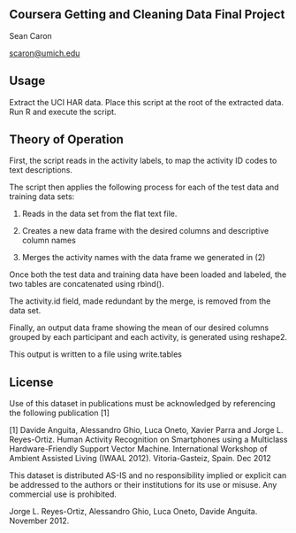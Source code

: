 Coursera Getting and Cleaning Data Final Project
------------------------------------------------
Sean Caron

scaron@umich.edu

Usage
-----
Extract the UCI HAR data. Place this script at the root of the extracted data. Run R and execute
the script.

Theory of Operation
-------------------
First, the script reads in the activity labels, to map the activity ID codes to text descriptions.

The script then applies the following process for each of the test data and training data sets:

1. Reads in the data set from the flat text file.

2. Creates a new data frame with the desired columns and descriptive column names

3. Merges the activity names with the data frame we generated in (2)

Once both the test data and training data have been loaded and labeled, the two tables are
concatenated using rbind().

The activity.id field, made redundant by the merge, is removed from the data set.

Finally, an output data frame showing the mean of our desired columns grouped by each participant
and each activity, is generated using reshape2.

This output is written to a file using write.tables

License
-------
Use of this dataset in publications must be acknowledged by referencing the following publication [1] 

[1] Davide Anguita, Alessandro Ghio, Luca Oneto, Xavier Parra and Jorge L. Reyes-Ortiz. Human Activity Recognition on Smartphones using a Multiclass Hardware-Friendly Support Vector Machine. International Workshop of Ambient Assisted Living (IWAAL 2012). Vitoria-Gasteiz, Spain. Dec 2012

This dataset is distributed AS-IS and no responsibility implied or explicit can be addressed to the authors or their institutions for its use or misuse. Any commercial use is prohibited.

Jorge L. Reyes-Ortiz, Alessandro Ghio, Luca Oneto, Davide Anguita. November 2012.
